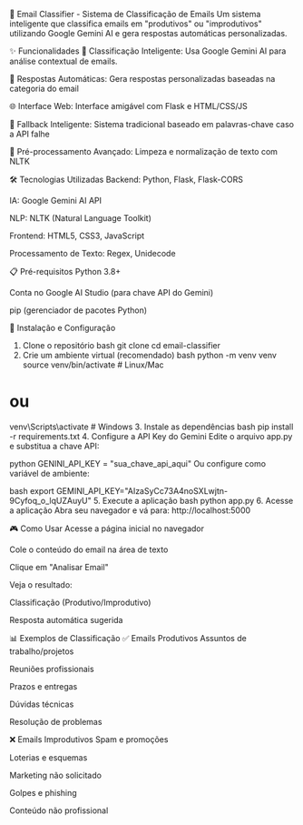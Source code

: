 📧 Email Classifier - Sistema de Classificação de Emails
Um sistema inteligente que classifica emails em "produtivos" ou "improdutivos" utilizando Google Gemini AI e gera respostas automáticas personalizadas.

✨ Funcionalidades
🤖 Classificação Inteligente: Usa Google Gemini AI para análise contextual de emails.

📝 Respostas Automáticas: Gera respostas personalizadas baseadas na categoria do email

🌐 Interface Web: Interface amigável com Flask e HTML/CSS/JS

🔧 Fallback Inteligente: Sistema tradicional baseado em palavras-chave caso a API falhe

🎯 Pré-processamento Avançado: Limpeza e normalização de texto com NLTK

🛠️ Tecnologias Utilizadas
Backend: Python, Flask, Flask-CORS

IA: Google Gemini AI API

NLP: NLTK (Natural Language Toolkit)

Frontend: HTML5, CSS3, JavaScript

Processamento de Texto: Regex, Unidecode

📋 Pré-requisitos
Python 3.8+

Conta no Google AI Studio (para chave API do Gemini)

pip (gerenciador de pacotes Python)

🚀 Instalação e Configuração
1. Clone o repositório
bash
git clone <url-do-repositorio>
cd email-classifier
2. Crie um ambiente virtual (recomendado)
bash
python -m venv venv
source venv/bin/activate  # Linux/Mac
# ou
venv\Scripts\activate     # Windows
3. Instale as dependências
bash
pip install -r requirements.txt
4. Configure a API Key do Gemini
Edite o arquivo app.py e substitua a chave API:

python
GENINI_API_KEY = "sua_chave_api_aqui"
Ou configure como variável de ambiente:

bash
export GEMINI_API_KEY="AIzaSyCc73A4noSXLwjtn-9Cyfoq_o_lqUZAuyU"
5. Execute a aplicação
bash
python app.py
6. Acesse a aplicação
Abra seu navegador e vá para: http://localhost:5000

🎮 Como Usar
Acesse a página inicial no navegador

Cole o conteúdo do email na área de texto

Clique em "Analisar Email"

Veja o resultado:

Classificação (Produtivo/Improdutivo)

Resposta automática sugerida

📊 Exemplos de Classificação
✅ Emails Produtivos
Assuntos de trabalho/projetos

Reuniões profissionais

Prazos e entregas

Dúvidas técnicas

Resolução de problemas

❌ Emails Improdutivos
Spam e promoções

Loterias e esquemas

Marketing não solicitado

Golpes e phishing

Conteúdo não profissional
